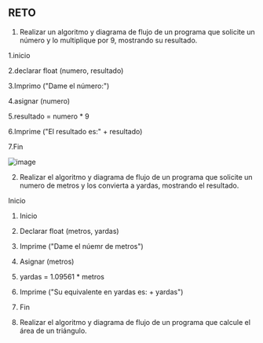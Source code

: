 ## RETO
1. Realizar un algoritmo y diagrama de flujo de un programa que solicite un número y lo multiplique por 9, mostrando su resultado.

1.inicio

2.declarar float (numero, resultado)

3.Imprimo ("Dame el número:")

4.asignar (numero)

5.resultado =  numero * 9

6.Imprime ("El resultado es:" + resultado)

7.Fin

![image](https://user-images.githubusercontent.com/101203503/158641952-78ef98ba-6acb-4505-b0cb-65dc8f366cbd.png)


2. Realizar el algoritmo y diagrama de flujo de un programa que solicite un numero de metros y los convierta a yardas, mostrando el resultado.

Inicio


1. Inicio

2. Declarar float (metros, yardas)

3. Imprime ("Dame el núemr de metros")

4. Asignar (metros)

5. yardas = 1.09561 * metros

6. Imprime ("Su equivalente en yardas es: + yardas")

7. Fin



5. Realizar el algoritmo y diagrama de flujo de un programa que calcule el área de un triángulo.

